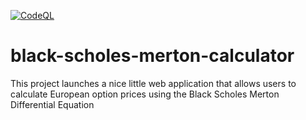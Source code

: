 [![CodeQL](https://github.com/schan-2040/black-scholes-merton-calculator/workflows/CodeQL/badge.svg)](https://github.com/schan-2040/black-scholes-merton-calculator/actions/workflows/codeql-analysis.yml)

# black-scholes-merton-calculator
This project launches a nice little web application that allows users to calculate European option prices using the Black Scholes Merton Differential Equation
